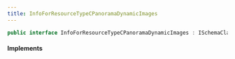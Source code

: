 ```yaml
---
title: InfoForResourceTypeCPanoramaDynamicImages
---
```


```csharp
public interface InfoForResourceTypeCPanoramaDynamicImages : ISchemaClass<InfoForResourceTypeCPanoramaDynamicImages>, ISchemaField, ISchemaClass, INativeHandle
```

#### Implements

